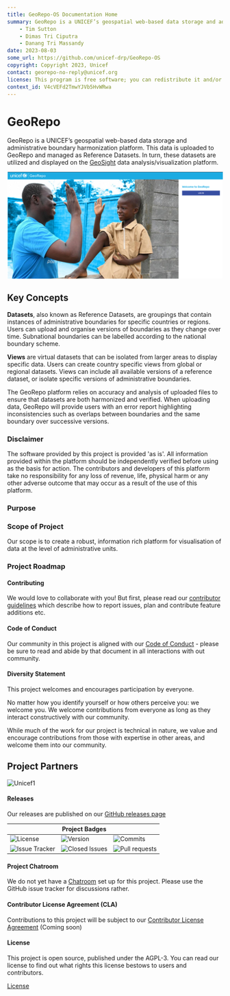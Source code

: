 ```yaml
---
title: GeoRepo-OS Documentation Home 
summary: GeoRepo is a UNICEF’s geospatial web-based data storage and administrative boundary harmonization platform.
    - Tim Sutton
    - Dimas Tri Ciputra
    - Danang Tri Massandy
date: 2023-08-03
some_url: https://github.com/unicef-drp/GeoRepo-OS
copyright: Copyright 2023, Unicef
contact: georepo-no-reply@unicef.org
license: This program is free software; you can redistribute it and/or modify it under the terms of the GNU Affero General Public License as published by the Free Software Foundation; either version 3 of the License, or (at your option) any later version.
context_id: V4cVEFd2TmwYJVb5HvWRwa
---
```


# GeoRepo

GeoRepo is a UNICEF’s geospatial web-based data storage and administrative boundary harmonization platform. This data is uploaded to GeoRepo and managed as Reference Datasets. In turn, these datasets are utilized and displayed on the [GeoSight](https://github.com/unicef-drp/GeoSight-OS) data analysis/visualization platform.

![Screenshot](img/screenshot.png)

## Key Concepts

**Datasets**, also known as Reference Datasets, are groupings that contain instances of administrative boundaries for specific countries or regions. Users can upload and organise versions of boundaries as they change over time. Subnational boundaries can be labelled according to the national boundary scheme.

**Views** are virtual datasets that can be isolated from larger areas to display specific data. Users can create country specific views from global or regional datasets.  Views can include all available versions of a reference dataset, or isolate specific versions of administrative boundaries.

The GeoRepo platform relies on accuracy and analysis of uploaded files to ensure that datasets are both harmonized and verified. When uploading data, GeoRepo will provide users with an error report highlighting inconsistencies such as overlaps between boundaries and the same boundary over successive versions.

### Disclaimer
	
<div class="admonition warning">
The software provided by this project is provided 'as is'. All information provided 
within the platform should be independently verified before using as the basis for
action. The contributors and developers of this platform take no responsibility
for any loss of revenue, life, physical harm or any other adverse outcome that may 
occur as a result of the use of this platform. 
</div>


### Purpose

### Scope of Project

Our scope is to create a robust, information rich platform for visualisation of
data at the level of administrative units.

### Project Roadmap


#### Contributing

We would love to collaborate with you! But first, please read our [contributor
guidelines](about/contributing.md) which describe how to report
issues, plan and contribute feature additions etc.

#### Code of Conduct

Our community in this project is aligned with our [Code of
Conduct](about/code-of-conduct.md) - please be sure to read and abide by that
document in all interactions with out community.

#### Diversity Statement

This project welcomes and encourages participation by everyone.

No matter how you identify yourself or how others perceive you: we welcome you.
We welcome contributions from everyone as long as they interact constructively
with our community.

While much of the work for our project is technical in nature, we value and
encourage contributions from those with expertise in other areas, and welcome
them into our community.

## Project Partners

![Unicef1]()

#### Releases

Our releases are published on our [GitHub releases page](https://github.com/unicef-drp/GeoRepo-OS/releases)

| | **Project Badges** | |
| ----------------------- | ----------------------- | ----------------------- |
| ![License](https://img.shields.io/github/license/unicef-drp/GeoRepo-OS.svg) | ![Version](https://img.shields.io/github/release/unicef-drp/GeoRepo-OS.svg) | ![Commits](https://img.shields.io/github/commits-since/unicef-drp/GeoRepo-OS/{version}.svg) |
| ![Issue Tracker](https://img.shields.io/github/issues/unicef-drp/GeoRepo-OS.svg) | ![Closed Issues](https://img.shields.io/github/issues-closed/unicef-drp/GeoRepo-OS.svg) | ![Pull requests](https://img.shields.io/github/issues-pr/unicef-drp/GeoRepo-OS.svg) |

#### Project Chatroom

We do not yet have a [Chatroom]() set up for this project. Please use the GitHub issue tracker for discussions rather.

#### Contributor License Agreement (CLA)

Contributions to this project will be subject to our [Contributor License Agreement]() (Coming soon)

#### License

This project is open source, published under the AGPL-3. 
You can read our license to find out what rights this license bestows to users and contributors.

[License](about/license.md)

